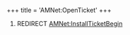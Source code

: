 +++
title = 'AMNet:OpenTicket'
+++

1.  REDIRECT
    [AMNet:InstallTicketBegin](AMNet:InstallTicketBegin "wikilink")